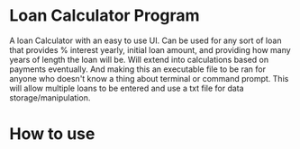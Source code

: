 # Loan Calculator Program

A loan Calculator with an easy to use UI. Can be used for any sort of loan that provides % interest yearly, initial loan amount, and providing how many years of length the loan will be. Will extend into calculations based on payments eventually. And making this an executable file to be ran for anyone who doesn't know a thing about terminal or command prompt. This will allow multiple loans to be entered and use a txt file for data storage/manipulation.

# How to use
